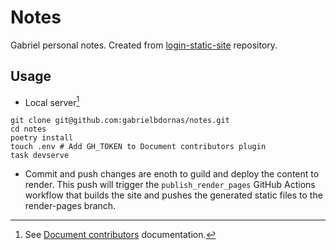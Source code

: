 # Notes

Gabriel personal notes.
Created from [login-static-site](https://github.com/meadapt/login-static-site) repository.

## Usage

- Local server[^1]

```
git clone git@github.com:gabrielbdornas/notes.git
cd notes
poetry install
touch .env # Add GH_TOKEN to Document contributors plugin
task devserve
```

- Commit and push changes are enoth to guild and deploy the content to render.
This push will trigger the `publish_render_pages` GitHub Actions workflow that builds the site and pushes the generated static files to the render-pages branch.

[^1]: See [Document contributors](https://squidfunk.github.io/mkdocs-material/setup/adding-a-git-repository/?h=document+contributors#document-contributors) documentation.
